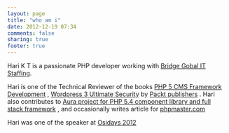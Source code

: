 ```yaml
---
layout: page
title: "who am i"
date: 2012-12-19 07:34
comments: false
sharing: true
footer: true
---
```

Hari K T is a passionate PHP developer working with [Bridge
Gobal IT Staffing][].

Hari is one of the Technical Reviewer of the books [PHP 5 CMS Framework
Development][] , [Wordpress 3 Ultimate Security][]  by [Packt
publishers][] . Hari also contributes to [Aura
project for PHP 5.4 component library and full stack framework][] , and
occasionally writes article for [phpmaster.com][]

Hari was one of the speaker at [Osidays 2012][]

[Bridge Gobal IT Staffing]: http://www.bridge-india.in/
[PHP 5 CMS Framework Development]: http://harikt.com/content/php5-cms-framework-development
[Wordpress 3 Ultimate Security]: http://harikt.com/content/wordpress-3-ultimate-security
[Packt publishers]: http://www.packtpub.com/
[Aura project for PHP 5.4 component library and full stack framework]: http://auraphp.github.com/
[phpmaster.com]: http://phpmaster.com/author/kthari/
[Osidays 2012]: http://osidays.com
